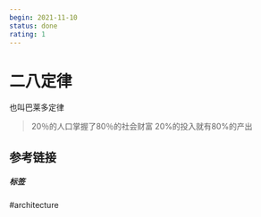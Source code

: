 ```yaml
---
begin: 2021-11-10
status: done
rating: 1
---
```


# 二八定律

也叫巴莱多定律

> 20％的人口掌握了80％的社会财富
> 20%的投入就有80%的产出

## 参考链接


##### 标签
#architecture 